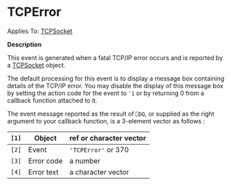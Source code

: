 




<h1 class="heading"><span class="name">TCPError</span></h1>

Applies To: [TCPSocket](../a-z/tcpsocket.md)


**Description**


This event is generated when a fatal TCP/IP error occurs and is reported by a [TCPSocket](../a-z/tcpsocket.md) object.


The default processing for this event is to display a message box containing details of the TCP/IP error. You may disable the display of this message box by setting the action code for the event to `¯1` or by returning 0 from a callback function attached to it.


The event message reported as the result of `⎕DQ`, or supplied as the right argument to your callback function, is a 3-element vector as follows :


| `[1]` | Object | ref or character vector |
| --- | --- | ---  |
| `[2]` | Event | `'TCPError'` or 370 |
| `[3]` | Error code | a number |
| `[4]` | Error text | a character vector |



